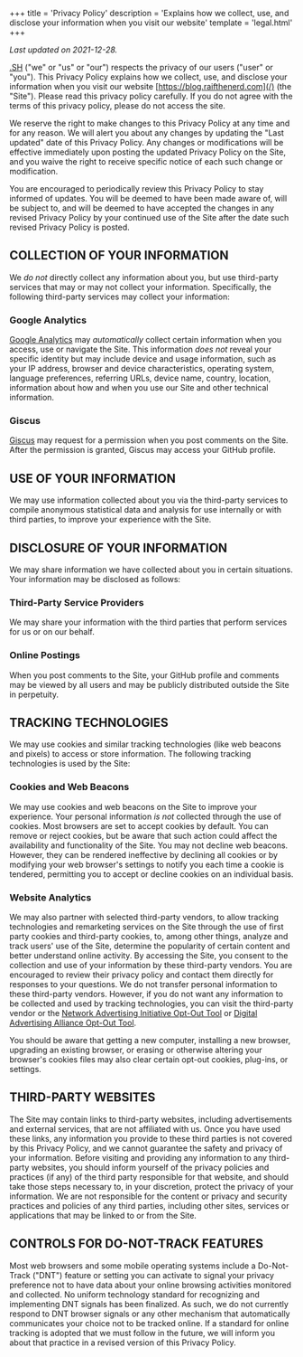 +++
title = 'Privacy Policy'
description = 'Explains how we collect, use, and disclose your information when you visit our website'
template = 'legal.html'
+++

*Last updated on <time datetime="2021-12-28">2021-12-28</time>.*

[.SH](/) ("we" or "us" or "our") respects the privacy of our users ("user" or "you"). This Privacy Policy explains how
we collect, use, and disclose your information when you visit our website [https://blog.raifthenerd.com](/) (the
"Site"). Please read this privacy policy carefully. If you do not agree with the terms of this privacy policy, please
do not access the site.

We reserve the right to make changes to this Privacy Policy at any time and for any reason. We will alert you about any
changes by updating the "Last updated" date of this Privacy Policy. Any changes or modifications will be effective
immediately upon posting the updated Privacy Policy on the Site, and you waive the right to receive specific notice of
each such change or modification.

You are encouraged to periodically review this Privacy Policy to stay informed of updates. You will be deemed to have
been made aware of, will be subject to, and will be deemed to have accepted the changes in any revised Privacy Policy
by your continued use of the Site after the date such revised Privacy Policy is posted.

<!-- more -->

## COLLECTION OF YOUR INFORMATION

We *do not* directly collect any information about you, but use third-party services that may or may not collect your
information. Specifically, the following third-party services may collect your information:

### Google Analytics

[Google Analytics](https://analytics.google.com) may *automatically* collect certain information when you access, use
or navigate the Site. This information *does not* reveal your specific identity but may include device and usage
information, such as your IP address, browser and device characteristics, operating system, language preferences,
referring URLs, device name, country, location, information about how and when you use our Site and other technical
information.

### Giscus

[Giscus](https://giscus.app) may request for a permission when you post comments on the Site. After the permission is
granted, Giscus may access your GitHub profile.

## USE OF YOUR INFORMATION

We may use information collected about you via the third-party services to compile anonymous statistical data and
analysis for use internally or with third parties, to improve your experience with the Site.

## DISCLOSURE OF YOUR INFORMATION

We may share information we have collected about you in certain situations. Your information may be disclosed as
follows:

### Third-Party Service Providers

We may share your information with the third parties that perform services for us or on our behalf.

### Online Postings

When you post comments to the Site, your GitHub profile and comments may be viewed by all users and may be publicly
distributed outside the Site in perpetuity.

## TRACKING TECHNOLOGIES

We may use cookies and similar tracking technologies (like web beacons and pixels) to access or store information.
The following tracking technologies is used by the Site:

### Cookies and Web Beacons

We may use cookies and web beacons on the Site to improve your experience. Your personal information *is not* collected
through the use of cookies. Most browsers are set to accept cookies by default. You can remove or reject cookies, but
be aware that such action could affect the availability and functionality of the Site. You may not decline web beacons.
However, they can be rendered ineffective by declining all cookies or by modifying your web browser's settings to
notify you each time a cookie is tendered, permitting you to accept or decline cookies on an individual basis.

### Website Analytics

We may also partner with selected third-party vendors, to allow tracking technologies and remarketing services on the
Site through the use of first party cookies and third-party cookies, to, among other things, analyze and track users'
use of the Site, determine the popularity of certain content and better understand online activity. By accessing the
Site, you consent to the collection and use of your information by these third-party vendors. You are encouraged to
review their privacy policy and contact them directly for responses to your questions. We do not transfer personal
information to these third-party vendors. However, if you do not want any information to be collected and used by
tracking technologies, you can visit the third-party vendor or the
[Network Advertising Initiative Opt-Out Tool](https://optout.networkadvertising.org/?c=1) or
[Digital Advertising Alliance Opt-Out Tool](https://optout.aboutads.info/?c=2&lang=EN).

You should be aware that getting a new computer, installing a new browser, upgrading an existing browser, or erasing or
otherwise altering your browser's cookies files may also clear certain opt-out cookies, plug-ins, or settings.

## THIRD-PARTY WEBSITES

The Site may contain links to third-party websites, including advertisements and external services, that are not
affiliated with us. Once you have used these links, any information you provide to these third parties is not covered
by this Privacy Policy, and we cannot guarantee the safety and privacy of your information. Before visiting and
providing any information to any third-party websites, you should inform yourself of the privacy policies and practices
(if any) of the third party responsible for that website, and should take those steps necessary to, in your discretion,
protect the privacy of your information. We are not responsible for the content or privacy and security practices and
policies of any third parties, including other sites, services or applications that may be linked to or from the Site.

## CONTROLS FOR DO-NOT-TRACK FEATURES

Most web browsers and some mobile operating systems include a Do-Not-Track ("DNT") feature or setting you can activate
to signal your privacy preference not to have data about your online browsing activities monitored and collected. No
uniform technology standard for recognizing and implementing DNT signals has been finalized. As such, we do not
currently respond to DNT browser signals or any other mechanism that automatically communicates your choice not to be
tracked online. If a standard for online tracking is adopted that we must follow in the future, we will inform you
about that practice in a revised version of this Privacy Policy.
